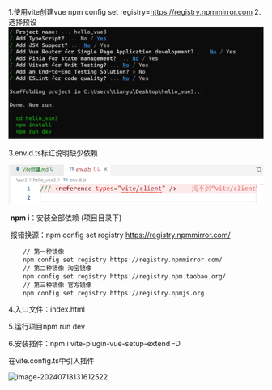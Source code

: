 1.使用vite创建vue
  npm config set registry=https://registry.npmmirror.com
2.选择预设
![image-20240716210230672](./assets/image-20240716210230672.png)

3.env.d.ts标红说明缺少依赖

![image-20240716210656611](./assets/image-20240716210656611.png)

​	**npm i**：安装全部依赖 (项目目录下)

​	报错换源：npm config set registry https://registry.npmmirror.com/

		// 第一种镜像
		npm config set registry https://registry.npmmirror.com/
		// 第二种镜像 淘宝镜像
		npm config set registry https://registry.npm.taobao.org/
		// 第三种镜像 官方镜像
		npm config set registry https://registry.npmjs.org
4.入口文件：index.html

5.运行项目npm run dev

6.安装插件：npm i vite-plugin-vue-setup-extend -D

在vite.config.ts中引入插件

![image-20240718131612522](./assets/image-20240718131612522.png)